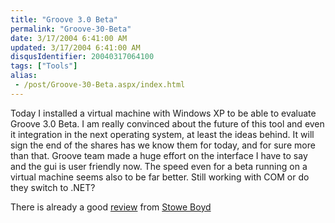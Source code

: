 ```yaml
---
title: "Groove 3.0 Beta"
permalink: "Groove-30-Beta"
date: 3/17/2004 6:41:00 AM
updated: 3/17/2004 6:41:00 AM
disqusIdentifier: 20040317064100
tags: ["Tools"]
alias:
 - /post/Groove-30-Beta.aspx/index.html
---
```

Today I installed a virtual machine with Windows XP to be able to evaluate Groove 3.0 Beta. I am really convinced about the future of this tool and even it integration in the next operating system, at least the ideas behind. It will sign the end of the shares has we know them for today, and for sure more than that. Groove team made a huge effort on the interface I have to say and the gui is user friendly now. The speed even for a beta running on a virtual machine seems also to be far better. Still working with COM or do they switch to .NET?

There is already a good [review](http://www.corante.com/getreal/archives/002396.html) from [Stowe Boyd](http://stoweboyd.typepad.com/awm/2003/07/about_stowe_boy.html)
